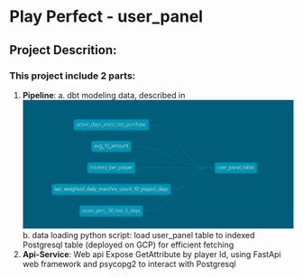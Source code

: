 

# Play Perfect - user_panel 

## Project Descrition:
### This project include 2 parts:
1. **Pipeline**: 
    a. dbt modeling data, described in ![model graph](/user_panel_graph.PNG)
    b. data loading  python script:  load user_panel table to indexed Postgresql table (deployed on GCP) for efficient fetching 
2. **Api-Service**: Web api Expose GetAttribute by player Id, using FastApi web framework and psycopg2 to interact with Postgresql







